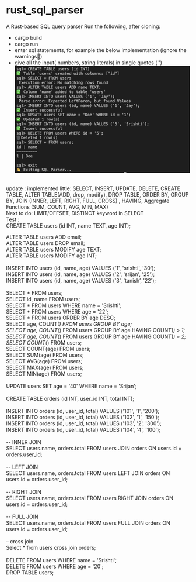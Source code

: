 # rust_sql_parser
A Rust-based SQL query parser 
Run the following, after cloning:
- cargo build
- cargo run
- enter sql statements, for example the below implementation (ignore the warnings😬)
- give all the input( numbers, string literals) in single quotes ('')
![execution](image-1.png)

<br />
update : implemented little: 
SELECT, INSERT, UPDATE, DELETE, CREATE TABLE, ALTER TABLE(ADD, drop, modify), DROP TABLE, ORDER BY,  GROUP BY, JOIN (INNER, LEFT, RIGHT, FULL, CROSS) , HAVING, Aggregate Functions (SUM, COUNT, AVG, MIN, MAX)
<br />
Next to do:
LIMIT/OFFSET,  DISTINCT keyword in SELECT
<br />
Test : <br />
CREATE TABLE users (id INT, name TEXT, age INT);<br />

ALTER TABLE users ADD email;<br />
ALTER TABLE users DROP email;<br />
ALTER TABLE users MODIFY age TEXT; <br />
ALTER TABLE users MODIFY age INT;<br />
<br />
INSERT INTO users (id, name, age) VALUES ('1', 'srishti', '30');<br />
INSERT INTO users (id, name, age) VALUES ('2', 'srijan', '25');<br />
INSERT INTO users (id, name, age) VALUES ('3', 'tanish’, '22');<br />
<br />
SELECT * FROM users;<br />
SELECT id, name FROM users;<br />
SELECT * FROM users WHERE name = 'Srishti';<br />
SELECT * FROM users WHERE age = '22';<br />
SELECT * FROM users ORDER BY age DESC;<br />
SELECT age, COUNT(*) FROM users GROUP BY age;<br />
SELECT age, COUNT(*) FROM users GROUP BY age HAVING COUNT(*) > 1;<br />
SELECT age, COUNT(*) FROM users GROUP BY age HAVING COUNT(*) = 2;<br />
SELECT COUNT(*) FROM users;<br />
SELECT COUNT(age) FROM users;<br />
SELECT SUM(age) FROM users;<br />
SELECT AVG(age) FROM users;<br />
SELECT MAX(age) FROM users;<br />
SELECT MIN(age) FROM users;<br />
<br />
UPDATE users SET age = '40' WHERE name = 'Srijan';<br />
<br />
CREATE TABLE orders (id INT, user_id INT, total INT);<br />
<br />
INSERT INTO orders (id, user_id, total) VALUES ('101', '1', '200');<br />
INSERT INTO orders (id, user_id, total) VALUES ('102', '1', '150');<br />
INSERT INTO orders (id, user_id, total) VALUES ('103', '2', '300');<br />
INSERT INTO orders (id, user_id, total) VALUES ('104', '4', '100');<br />
<br />
-- INNER JOIN<br />
SELECT users.name, orders.total FROM users JOIN orders ON users.id = orders.user_id;<br />
<br />
-- LEFT JOIN<br />
SELECT users.name, orders.total FROM users LEFT JOIN orders ON users.id = orders.user_id;<br />
<br />
-- RIGHT JOIN<br />
SELECT users.name, orders.total FROM users RIGHT JOIN orders ON users.id = orders.user_id;<br />
<br />
-- FULL JOIN<br />
SELECT users.name, orders.total FROM users FULL JOIN orders ON users.id = orders.user_id;<br />
<br />
– cross join<br />
Select * from users cross join orders;<br />
<br />
DELETE FROM users WHERE name = 'Srishti';<br />
DELETE FROM users WHERE age = '20';<br />
DROP TABLE users;<br />


